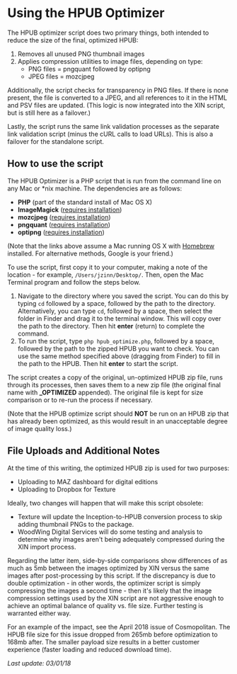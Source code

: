 # Using the HPUB Optimizer
The HPUB optimizer script does two primary things, both intended to reduce the size of the final, optimized HPUB:

1. Removes all unused PNG thumbnail images
2. Applies compression utilities to image files, depending on type:
	* PNG files = pngquant followed by optipng
	* JPEG files = mozcjpeg

Additionally, the script checks for transparency in PNG files. If there is none present, the file is converted to a JPEG, and all references to it in the HTML and PSV files are updated. (This logic is now integrated into the XIN script, but is still here as a failover.)

Lastly, the script runs the same link validation processes as the separate link validation script (minus the cURL calls to load URLs). This is also a failover for the standalone script.

## How to use the script
The HPUB Optimizer is a PHP script that is run from the command line on any Mac or *nix machine. The dependencies are as follows:

* **PHP** (part of the standard install of Mac OS X)
* **ImageMagick** ([requires installation](http://brewformulas.org/Imagemagick))
* **mozcjpeg** ([requires installation](https://www.progville.com/frontend/optimizing-jpeg-images-mozjpeg/))
* **pngquant** ([requires installation](http://brewformulas.org/pngquant))
* **optipng** ([requires installation](http://brewformulas.org/optipng))

(Note that the links above assume a Mac running OS X with [Homebrew](https://brew.sh/) installed. For alternative methods, Google is your friend.)

To use the script, first copy it to your computer, making a note of the location - for example, `/Users/jzinn/Desktop/`. Then, open the Mac Terminal program and follow the steps below.

1. Navigate to the directory where you saved the script. You can do this by typing `cd` followed by a space, followed by the path to the directory. Alternatively, you can type `cd`, followed by a space, then select the folder in Finder and drag it to the terminal window. This will copy over the path to the directory. Then hit **enter** (return) to complete the command.
2. To run the script, type `php hpub_optimize.php`, followed by a space, followed by the path to the zipped HPUB you want to check. You can use the same method specified above (dragging from Finder) to fill in the path to the HPUB. Then hit **enter** to start the script.

The script creates a copy of the original, un-optimized HPUB zip file, runs through its processes, then saves them to a new zip file (the original final name with **_OPTIMIZED** appended). The original file is kept for size comparison or to re-run the process if necessary.

(Note that the HPUB optimize script should **NOT** be run on an HPUB zip that has already been optimized, as this would result in an unacceptable degree of image quality loss.)

## File Uploads and Additional Notes
At the time of this writing, the optimized HPUB zip is used for two purposes:

* Uploading to MAZ dashboard for digital editions
* Uploading to Dropbox for Texture

Ideally, two changes will happen that will make this script obsolete:

* Texture will update the Inception-to-HPUB conversion process to skip adding thumbnail PNGs to the package.
* WoodWing Digital Services will do some testing and analysis to determine why images aren't being adequately compressed during the XIN import process.

Regarding the latter item, side-by-side comparisons show differences of as much as 5mb between the images optimized by XIN versus the same images after post-processing by this script. If the discrepancy is due to double optimization - in other words, the optimizer script is simply compressing the images a second time - then it's likely that the image compression settings used by the XIN script are not aggressive enough to achieve an optimal balance of quality vs. file size. Further testing is warranted either way.

For an example of the impact, see the April 2018 issue of Cosmopolitan. The HPUB file size for this issue dropped from 265mb before optimization to 168mb after. The smaller payload size results in a better customer experience (faster loading and reduced download time).

_Last update: 03/01/18_